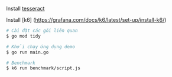 Install [tesseract](https://tesseract-ocr.github.io/tessdoc/Installation.html)

Install [k6] (https://grafana.com/docs/k6/latest/set-up/install-k6/)


```sh
# Cài đặt các gói liên quan
$ go mod tidy

# Khởi chạy ứng dụng demo
$ go run main.go
```

```sh
# Benchmark
$ k6 run benchmark/script.js

```

